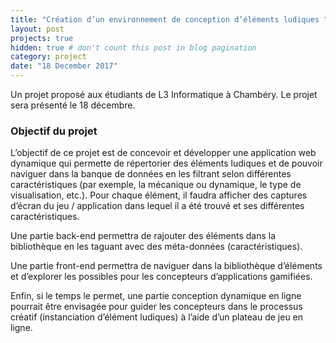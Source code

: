 ```yaml
---
title: "Création d’un environnement de conception d’éléments ludiques "
layout: post
projects: true
hidden: true # don't count this post in blog pagination
category: project
date: "18 December 2017"
---
```


Un projet proposé aux étudiants de L3 Informatique à Chambéry. Le projet sera présenté le 18 décembre.

### Objectif du projet
L’objectif de ce projet est de concevoir et développer une application web dynamique qui permette de répertorier des éléments ludiques et de pouvoir naviguer dans la banque de données en les filtrant selon différentes caractéristiques (par exemple, la mécanique ou dynamique, le type de visualisation, etc.). Pour chaque élément, il faudra afficher des captures d’écran du jeu / application dans lequel il a été trouvé et ses différentes caractéristiques. 

Une partie back-end permettra de rajouter des éléments dans la bibliothèque en les taguant avec des méta-données (caractéristiques).

Une partie front-end permettra de naviguer dans la bibliothèque d’éléments et d’explorer les possibles pour les concepteurs d’applications gamifiées.

Enfin, si le temps le permet, une partie conception dynamique en ligne pourrait être envisagée pour guider les concepteurs dans le processus créatif (instanciation d’élément ludiques) à l’aide d’un plateau de jeu en ligne.